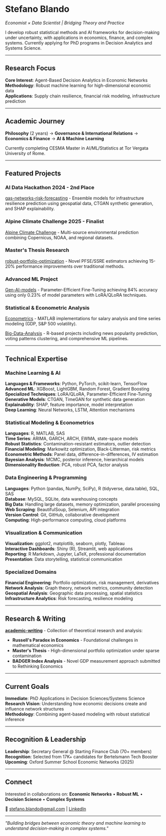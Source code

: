 # Stefano Blando

*Economist × Data Scientist | Bridging Theory and Practice*

I develop robust statistical methods and AI frameworks for decision-making under uncertainty, with applications in economics, finance, and complex systems. Currently applying for PhD programs in Decision Analytics and Systems Science.

---

## Research Focus

**Core Interest**: Agent-Based Decision Analytics in Economic Networks  
**Methodology**: Robust machine learning for high-dimensional economic data  
**Applications**: Supply chain resilience, financial risk modeling, infrastructure prediction  

---

## Academic Journey

**Philosophy** (2 years) → **Governance & International Relations** → **Economics & Finance** → **AI & Machine Learning**

Currently completing CESMA Master in AI/ML/Statistics at Tor Vergata University of Rome.

---

## Featured Projects

### **AI Data Hackathon 2024 - 2nd Place**
[gas-networks-risk-forecasting](https://github.com/StefanoBlando/gas-networks-risk-forecasting) - Ensemble models for infrastructure resilience prediction using geospatial data, CTGAN synthetic generation, and SHAP explainability.

### **Alpine Climate Challenge 2025 - Finalist**  
[Alpine Climate Challenge](https://github.com/StefanoBlando/alpine-climate-challenge) - Multi-source environmental prediction combining Copernicus, NOAA, and regional datasets.

### **Master's Thesis Research**
[robust-portfolio-optimization](https://github.com/StefanoBlando/robust-portfolio-optimization) - Novel PFSE/SSRE estimators achieving 15-20% performance improvements over traditional methods.

### **Advanced ML Project**
[Gen-AI-models](https://github.com/StefanoBlando/Gen-AI-models) - Parameter-Efficient Fine-Tuning achieving 84% accuracy using only 0.23% of model parameters with LoRA/QLoRA techniques.

### **Statistical & Econometric Analysis**
[Econometrics](https://github.com/StefanoBlando/Econometrics) - MATLAB implementations for salary analysis and time series modeling (GDP, S&P 500 volatility).

[Big-Data-Analysis](https://github.com/StefanoBlando/Big-Data-Analysis) - R-based projects including news popularity prediction, voting patterns clustering, and comprehensive ML pipelines.

---

## Technical Expertise

### **Machine Learning & AI**
**Languages & Frameworks**: Python, PyTorch, scikit-learn, TensorFlow  
**Advanced ML**: XGBoost, LightGBM, Random Forest, Gradient Boosting  
**Specialized Techniques**: LoRA/QLoRA, Parameter-Efficient Fine-Tuning  
**Generative Models**: CTGAN, TimeGAN for synthetic data generation  
**Explainability**: SHAP, feature importance, model interpretation  
**Deep Learning**: Neural Networks, LSTM, Attention mechanisms

### **Statistical Modeling & Econometrics**
**Languages**: R, MATLAB, SAS  
**Time Series**: ARIMA, GARCH, ARCH, EWMA, state-space models  
**Robust Statistics**: Contamination-resistant estimators, outlier detection  
**Financial Modeling**: Markowitz optimization, Black-Litterman, risk metrics  
**Econometric Methods**: Panel data, difference-in-differences, IV estimation  
**Bayesian Analysis**: MCMC, posterior inference, hierarchical models  
**Dimensionality Reduction**: PCA, robust PCA, factor analysis

### **Data Engineering & Programming**
**Languages**: Python (pandas, NumPy, SciPy), R (tidyverse, data.table), SQL, SAS  
**Database**: MySQL, SQLite, data warehousing concepts  
**Big Data**: Handling large datasets, memory optimization, parallel processing  
**Web Scraping**: BeautifulSoup, Selenium, API integration  
**Version Control**: Git, GitHub, collaborative development  
**Computing**: High-performance computing, cloud platforms

### **Visualization & Communication**
**Visualization**: ggplot2, matplotlib, seaborn, plotly, Tableau  
**Interactive Dashboards**: Shiny (R), Streamlit, web applications  
**Reporting**: R Markdown, Jupyter, LaTeX, professional documentation  
**Presentation**: Data storytelling, statistical communication

### **Specialized Domains**
**Financial Engineering**: Portfolio optimization, risk management, derivatives  
**Network Analysis**: Graph theory, network metrics, community detection  
**Geospatial Analysis**: Geographic data processing, spatial statistics  
**Infrastructure Analytics**: Risk forecasting, resilience modeling

---

## Research & Writing

**[academic-writing](https://github.com/StefanoBlando/academic-writing)** - Collection of theoretical research and analysis:
- **Russell's Paradox in Economics** - Foundational challenges in mathematical economics
- **Master's Thesis** - High-dimensional portfolio optimization under sparse contamination  
- **BADGER Index Analysis** - Novel GDP measurement approach submitted to Rethinking Economics

---

## Current Goals

**Immediate**: PhD Applications in Decision Sciences/Systems Science  
**Research Vision**: Understanding how economic decisions create and influence network structures  
**Methodology**: Combining agent-based modeling with robust statistical inference  

---

## Recognition & Leadership

**Leadership**: Secretary General @ Starting Finance Club (70+ members)  
**Recognition**: Selected from 17K+ candidates for Bertelsmann Tech Booster  
**Upcoming**: Oxford Summer School Economic Networks (2025)  

---

## Connect

Interested in collaborations on:
**Economic Networks** • **Robust ML** • **Decision Science** • **Complex Systems**

📧 stefano.blando@gmail.com | [LinkedIn](https://www.linkedin.com/in/stefano-blando/)

---

*"Building bridges between economic theory and machine learning to understand decision-making in complex systems."*
